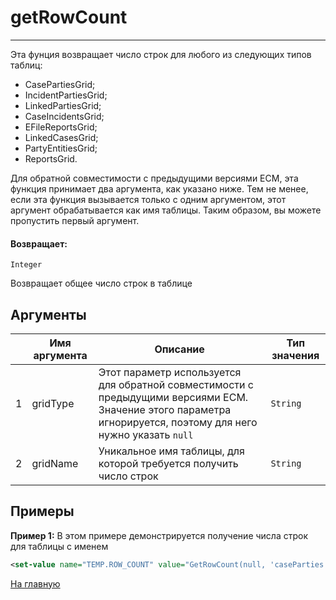 # getRowCount

---

Эта фунция возвращает число строк для любого из следующих типов таблиц: 
* CasePartiesGrid;
* IncidentPartiesGrid;
* LinkedPartiesGrid;
* CaseIncidentsGrid;
* EFileReportsGrid;
* LinkedCasesGrid;
* PartyEntitiesGrid;
* ReportsGrid.

Для обратной совместимости с предыдущими версиями ECM, эта функция принимает два аргумента, как указано ниже.
Тем не менее, если эта функция вызывается только с одним аргументом, этот аргумент обрабатывается как имя таблицы.
Таким образом, вы можете пропустить первый аргумент.

#### Возвращает:

`Integer`

Возвращает общее число строк в таблице

## Аргументы

|  | Имя аргумента | Описание | Тип значения |
| --- | --- | --- | --- |
| 1 | gridType | Этот параметр используется для обратной совместимости с предыдущими версиями ECM. Значение этого параметра игнорируется, поэтому для него нужно указать `null` | `String` |
| 2 | gridName | Уникальное имя таблицы, для которой требуется получить число строк |`String` |

## Примеры

**Пример 1:** В этом примере демонстрируется получение числа строк для таблицы с именем
```xml
<set-value name="TEMP.ROW_COUNT" value="GetRowCount(null, 'caseParties.grid')"/>
```



[На главную](./)
